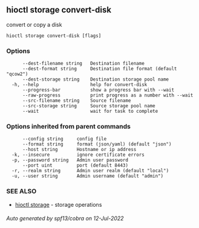 ## hioctl storage convert-disk

convert or copy a disk

```
hioctl storage convert-disk [flags]
```

### Options

```
      --dest-filename string   Destination filename
      --dest-format string     Destination file format (default "qcow2")
      --dest-storage string    Destination storage pool name
  -h, --help                   help for convert-disk
      --progress-bar           show a progress bar with --wait
      --raw-progress           print progress as a number with --wait
      --src-filename string    Source filename
      --src-storage string     Source storage pool name
      --wait                   wait for task to complete
```

### Options inherited from parent commands

```
      --config string     config file
      --format string     format (json/yaml) (default "json")
      --host string       Hostname or ip address
  -k, --insecure          ignore certificate errors
  -p, --password string   Admin user password
      --port uint         port (default 8443)
  -r, --realm string      Admin user realm (default "local")
  -u, --user string       Admin username (default "admin")
```

### SEE ALSO

* [hioctl storage](hioctl_storage.md)	 - storage operations

###### Auto generated by spf13/cobra on 12-Jul-2022

